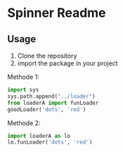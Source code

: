 # Spinner Readme

## Usage
1. Clone the repository
2. import the package in your project

Methode 1:
``` Python
import sys
sys.path.append("../loader")
from loaderA import funLoader
goodLoader('dots', 'red')
```

Methode 2:
```Python 
import loaderA as lo
lo.funLoader('dots', 'red')
```



